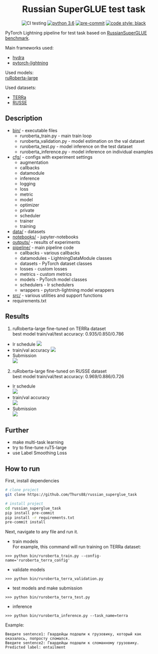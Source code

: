 <div align="center">

# Russian SuperGLUE test task

![CI testing](https://github.com/Thurs88/russian_superglue_task/actions/workflows/ci.yml/badge.svg)
[![python 3.6](https://img.shields.io/badge/python-3.6-blue.svg)](https://github.com/Thurs88/russian_superglue_task#requirements)
[![pre-commit](https://img.shields.io/badge/pre--commit-enabled-black)](https://github.com/Thurs88/russian_superglue_task/blob/master/.pre-commit-config.yaml)
[![code style: black](https://img.shields.io/badge/code%20style-black-000000.svg)](https://github.com/psf/black)

</div>

PyTorch Lightning pipeline for test task based on [RussianSuperGLUE benchmark](https://russiansuperglue.com).  

Main frameworks used: 
* [hydra](https://github.com/facebookresearch/hydra)
* [pytorch-lightning](https://github.com/PyTorchLightning/pytorch-lightning)

Used models:  
[ruRoberta-large](https://huggingface.co/sberbank-ai/ruRoberta-large)

Used datasets:  
* [TERRa](https://russiansuperglue.com/tasks/task_info/TERRa)
* [RUSSE](https://russiansuperglue.com/tasks/task_info/RUSSE)


## Description

* [bin/](bin) - executable files
    * ruroberta_train.py - main train loop
    * ruroberta_validation.py - model estimation on the val dataset
    * ruroberta_test.py - model inference on the test dataset
    * ruroberta_inference.py - model inference on individual examples
* [cfg/](cfg) - configs with experiment settings
    * augmentation
    * callbacks
    * datamodule
    * inference
    * logging
    * loss
    * metric
    * model
    * optimizer
    * private
    * scheduler
    * trainer
    * training
* [data/](data) - datasets
* [notebooks/](notebooks) - jupyter-notebooks
* [outputs/](outputs) - results of experiments
* [pipeline/](pipeline) - main pipeline code
    * callbacks - various callbacks
    * datamodules - LightningDataModule classes
    * datasets - PyTorch dataset classes
    * losses - custom losses
    * metrics - custom metrics
    * models - PyTorch model classes
    * schedulers - lr schedulers
    * wrappers - pytorch-lightning model wrappers
* [src/](src) - various utilities and support functions
* requirements.txt



## Results
1) ruRoberta-large fine-tuned on TERRa dataset  
best model train/val/test accuracy: 0.935/0.850/0.786
* lr schedule
![](img/ruroberta_terra_2021-12-24_19-42-55_lr.png)  
* train/val accuracy
![](img/ruroberta_terra_2021-12-24_19-42-55_acc.png)  
* Submission  
![](img/ruroberrta_terra_submit.png)  

2) ruRoberta-large fine-tuned on RUSSE dataset  
best model train/val/test accuracy: 0.969/0.886/0.726
* lr schedule  
![](img/ruroberta_russe_2021-12-26_18-35-35_lr.png)  
* train/val accuracy  
![](img/ruroberta_russe_2021-12-26_18-35-35_acc.png)  
* Submission  
![](img/ruroberrta_russe_submit.png)  

## Further
* make multi-task learning
* try to fine-tune ruT5-large
* use Label Smoothing Loss

## How to run
First, install dependencies
```bash
# clone project
git clone https://github.com/Thurs88/russian_superglue_task

# install project
cd russian_superglue_task
pip install pre-commit
pip install -r requirements.txt
pre-commit install
 ```
Next, navigate to any file and run it.  

* train models  
For example, this command will run training on TERRa dataset:
```shell
>>> python bin/ruroberta_train.py --config-name='ruroberta_terra_config'
```

* validate models
```shell
>>> python bin/ruroberta_terra_validation.py
```

* test models and make submission
```shell
>>> python bin/ruroberta_terra_test.py
```

* inference
```shell
>>> python bin/ruroberta_inference.py --task_name=terra
```
Example:  
```
Введите sentence1: Гвардейцы подошли к грузовику, который как оказалось, попросту сломался.
Введите sentence2: Гвардейцы подошли к сломанному грузовику.
Predicted label: entailment
```